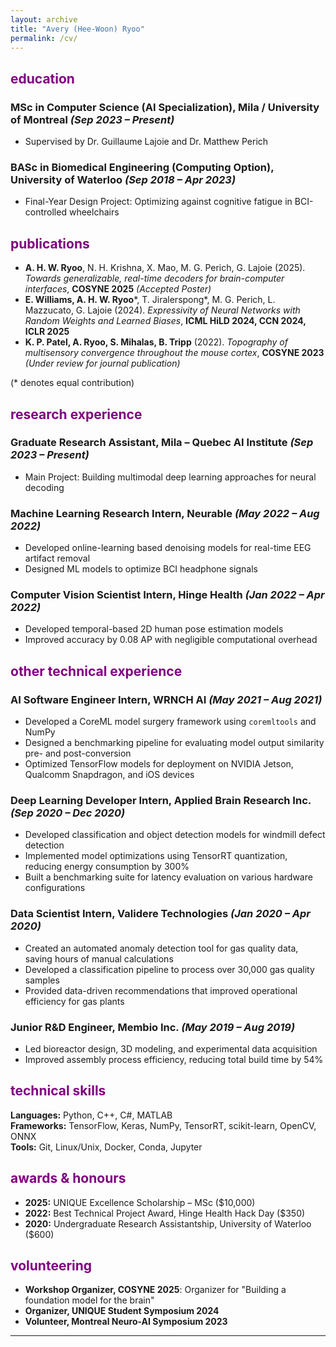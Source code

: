 ```yaml
---
layout: archive
title: "Avery (Hee-Woon) Ryoo"
permalink: /cv/
---
```


## <span style="color: purple;">education</span>

### MSc in Computer Science (AI Specialization), Mila / University of Montreal *(Sep 2023 – Present)*
- Supervised by Dr. Guillaume Lajoie and Dr. Matthew Perich

### BASc in Biomedical Engineering (Computing Option), University of Waterloo *(Sep 2018 – Apr 2023)*
- Final-Year Design Project: Optimizing against cognitive fatigue in BCI-controlled wheelchairs

## <span style="color: purple;">publications</span>

- **A. H. W. Ryoo**, N. H. Krishna, X. Mao, M. G. Perich, G. Lajoie (2025). *Towards generalizable, real-time decoders for brain-computer interfaces*, **COSYNE 2025** *(Accepted Poster)*
- **E. Williams, A. H. W. Ryoo***, T. Jiralerspong*, M. G. Perich, L. Mazzucato, G. Lajoie (2024). *Expressivity of Neural Networks with Random Weights and Learned Biases*, **ICML HiLD 2024, CCN 2024, ICLR 2025**
- **K. P. Patel, A. Ryoo, S. Mihalas, B. Tripp** (2022). *Topography of multisensory convergence throughout the mouse cortex*, **COSYNE 2023** *(Under review for journal publication)*

(* denotes equal contribution)

## <span style="color: purple;">research experience</span>

### Graduate Research Assistant, Mila – Quebec AI Institute *(Sep 2023 – Present)*
- Main Project: Building multimodal deep learning approaches for neural decoding

### Machine Learning Research Intern, Neurable *(May 2022 – Aug 2022)*
- Developed online-learning based denoising models for real-time EEG artifact removal
- Designed ML models to optimize BCI headphone signals

### Computer Vision Scientist Intern, Hinge Health *(Jan 2022 – Apr 2022)*
- Developed temporal-based 2D human pose estimation models
- Improved accuracy by 0.08 AP with negligible computational overhead

## <span style="color: purple;">other technical experience</span>

### AI Software Engineer Intern, WRNCH AI *(May 2021 – Aug 2021)*
- Developed a CoreML model surgery framework using `coremltools` and NumPy
- Designed a benchmarking pipeline for evaluating model output similarity pre- and post-conversion
- Optimized TensorFlow models for deployment on NVIDIA Jetson, Qualcomm Snapdragon, and iOS devices

### Deep Learning Developer Intern, Applied Brain Research Inc. *(Sep 2020 – Dec 2020)*
- Developed classification and object detection models for windmill defect detection
- Implemented model optimizations using TensorRT quantization, reducing energy consumption by 300%
- Built a benchmarking suite for latency evaluation on various hardware configurations

### Data Scientist Intern, Validere Technologies *(Jan 2020 – Apr 2020)*
- Created an automated anomaly detection tool for gas quality data, saving hours of manual calculations
- Developed a classification pipeline to process over 30,000 gas quality samples
- Provided data-driven recommendations that improved operational efficiency for gas plants

### Junior R&D Engineer, Membio Inc. *(May 2019 – Aug 2019)*
- Led bioreactor design, 3D modeling, and experimental data acquisition
- Improved assembly process efficiency, reducing total build time by 54%


## <span style="color: purple;">technical skills</span>

**Languages:** Python, C++, C#, MATLAB  
**Frameworks:** TensorFlow, Keras, NumPy, TensorRT, scikit-learn, OpenCV, ONNX  
**Tools:** Git, Linux/Unix, Docker, Conda, Jupyter

## <span style="color: purple;">awards & honours<span style="color: purple;">

- **2025:** UNIQUE Excellence Scholarship – MSc ($10,000)
- **2022:** Best Technical Project Award, Hinge Health Hack Day ($350)
- **2020:** Undergraduate Research Assistantship, University of Waterloo ($600)

## <span style="color: purple;">volunteering</span>

- **Workshop Organizer, COSYNE 2025**: Organizer for "Building a foundation model for the brain"
- **Organizer, UNIQUE Student Symposium 2024**
- **Volunteer, Montreal Neuro-AI Symposium 2023**

---

